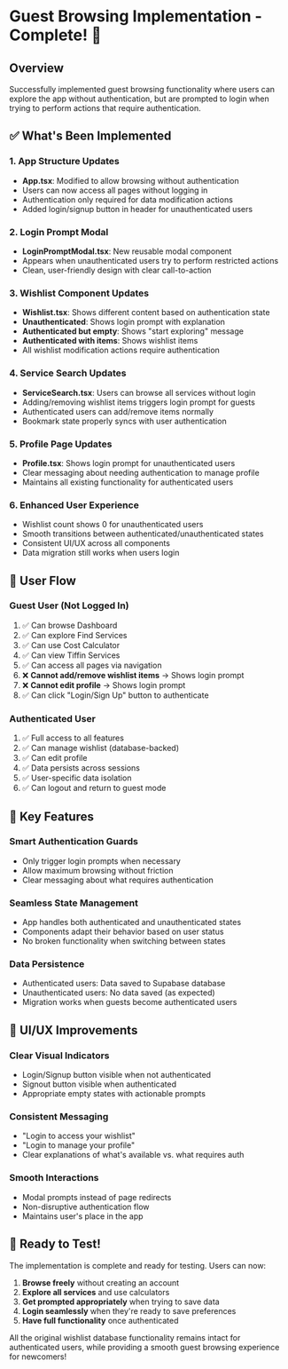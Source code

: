 # Guest Browsing Implementation - Complete! 🎉

## Overview
Successfully implemented guest browsing functionality where users can explore the app without authentication, but are prompted to login when trying to perform actions that require authentication.

## ✅ What's Been Implemented

### 1. **App Structure Updates**
- **App.tsx**: Modified to allow browsing without authentication
- Users can now access all pages without logging in
- Authentication only required for data modification actions
- Added login/signup button in header for unauthenticated users

### 2. **Login Prompt Modal**
- **LoginPromptModal.tsx**: New reusable modal component
- Appears when unauthenticated users try to perform restricted actions
- Clean, user-friendly design with clear call-to-action

### 3. **Wishlist Component Updates**
- **Wishlist.tsx**: Shows different content based on authentication state
- **Unauthenticated**: Shows login prompt with explanation
- **Authenticated but empty**: Shows "start exploring" message
- **Authenticated with items**: Shows wishlist items
- All wishlist modification actions require authentication

### 4. **Service Search Updates**
- **ServiceSearch.tsx**: Users can browse all services without login
- Adding/removing wishlist items triggers login prompt for guests
- Authenticated users can add/remove items normally
- Bookmark state properly syncs with user authentication

### 5. **Profile Page Updates**
- **Profile.tsx**: Shows login prompt for unauthenticated users
- Clear messaging about needing authentication to manage profile
- Maintains all existing functionality for authenticated users

### 6. **Enhanced User Experience**
- Wishlist count shows 0 for unauthenticated users
- Smooth transitions between authenticated/unauthenticated states
- Consistent UI/UX across all components
- Data migration still works when users login

## 🎯 **User Flow**

### **Guest User (Not Logged In)**
1. ✅ Can browse Dashboard
2. ✅ Can explore Find Services
3. ✅ Can use Cost Calculator
4. ✅ Can view Tiffin Services
5. ✅ Can access all pages via navigation
6. ❌ **Cannot add/remove wishlist items** → Shows login prompt
7. ❌ **Cannot edit profile** → Shows login prompt
8. ✅ Can click "Login/Sign Up" button to authenticate

### **Authenticated User**
1. ✅ Full access to all features
2. ✅ Can manage wishlist (database-backed)
3. ✅ Can edit profile
4. ✅ Data persists across sessions
5. ✅ User-specific data isolation
6. ✅ Can logout and return to guest mode

## 🔧 **Key Features**

### **Smart Authentication Guards**
- Only trigger login prompts when necessary
- Allow maximum browsing without friction
- Clear messaging about what requires authentication

### **Seamless State Management**
- App handles both authenticated and unauthenticated states
- Components adapt their behavior based on user status
- No broken functionality when switching between states

### **Data Persistence**
- Authenticated users: Data saved to Supabase database
- Unauthenticated users: No data saved (as expected)
- Migration works when guests become authenticated users

## 🎨 **UI/UX Improvements**

### **Clear Visual Indicators**
- Login/Signup button visible when not authenticated
- Signout button visible when authenticated
- Appropriate empty states with actionable prompts

### **Consistent Messaging**
- "Login to access your wishlist"
- "Login to manage your profile"
- Clear explanations of what's available vs. what requires auth

### **Smooth Interactions**
- Modal prompts instead of page redirects
- Non-disruptive authentication flow
- Maintains user's place in the app

## 🚀 **Ready to Test!**

The implementation is complete and ready for testing. Users can now:

1. **Browse freely** without creating an account
2. **Explore all services** and use calculators
3. **Get prompted appropriately** when trying to save data
4. **Login seamlessly** when they're ready to save preferences
5. **Have full functionality** once authenticated

All the original wishlist database functionality remains intact for authenticated users, while providing a smooth guest browsing experience for newcomers!